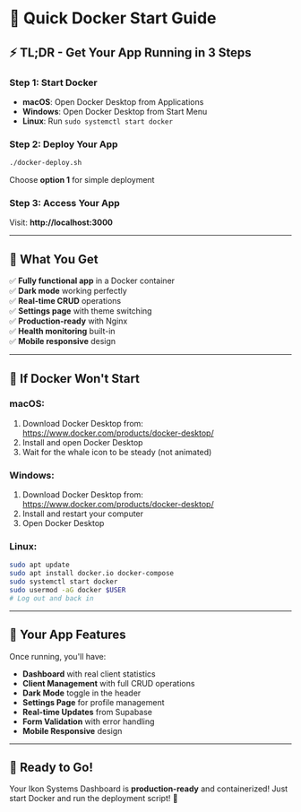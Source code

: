 # 🚀 **Quick Docker Start Guide**

## ⚡ **TL;DR - Get Your App Running in 3 Steps**

### **Step 1: Start Docker**
- **macOS**: Open Docker Desktop from Applications
- **Windows**: Open Docker Desktop from Start Menu  
- **Linux**: Run `sudo systemctl start docker`

### **Step 2: Deploy Your App**
```bash
./docker-deploy.sh
```
Choose **option 1** for simple deployment

### **Step 3: Access Your App**
Visit: **http://localhost:3000**

---

## 🐳 **What You Get**

✅ **Fully functional app** in a Docker container  
✅ **Dark mode** working perfectly  
✅ **Real-time CRUD** operations  
✅ **Settings page** with theme switching  
✅ **Production-ready** with Nginx  
✅ **Health monitoring** built-in  
✅ **Mobile responsive** design  

---

## 🔧 **If Docker Won't Start**

### **macOS:**
1. Download Docker Desktop from: https://www.docker.com/products/docker-desktop/
2. Install and open Docker Desktop
3. Wait for the whale icon to be steady (not animated)

### **Windows:**
1. Download Docker Desktop from: https://www.docker.com/products/docker-desktop/
2. Install and restart your computer
3. Open Docker Desktop

### **Linux:**
```bash
sudo apt update
sudo apt install docker.io docker-compose
sudo systemctl start docker
sudo usermod -aG docker $USER
# Log out and back in
```

---

## 🎯 **Your App Features**

Once running, you'll have:

- **Dashboard** with real client statistics
- **Client Management** with full CRUD operations
- **Dark Mode** toggle in the header
- **Settings Page** for profile management
- **Real-time Updates** from Supabase
- **Form Validation** with error handling
- **Mobile Responsive** design

---

## 🚀 **Ready to Go!**

Your Ikon Systems Dashboard is **production-ready** and containerized! Just start Docker and run the deployment script! 🎉
